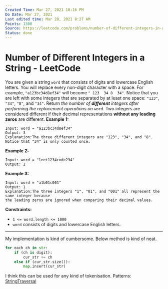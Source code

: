 ```yaml
---
Created Time: Mar 27, 2021 10:16 PM
Do Date: Mar 27, 2021
Last edited time: Mar 28, 2021 8:27 AM
Points: 1300
Source: https://leetcode.com/problems/number-of-different-integers-in-a-string/
Status: done
---
```


# Number of Different Integers in a String - LeetCode

You are given a string `word` that consists of digits and lowercase English letters.
You will replace every non-digit character with a space. For example, `"a123bc34d8ef34"` will become `" 123  34 8  34"`. Notice that you are left with some integers that are separated by at least one space: `"123"`, `"34"`, `"8"`, and `"34"`.
Return *the number of **different** integers after performing the replacement operations on* `word`.
Two integers are considered different if their decimal representations **without any leading zeros** are different.
**Example 1:**
```
Input: word = "a123bc34d8ef34"
Output: 3
Explanation:The three different integers are "123", "34", and "8". Notice that "34" is only counted once.
```
**Example 2:**
```
Input: word = "leet1234code234"
Output: 2
```
**Example 3:**
```
Input: word = "a1b01c001"
Output: 1
Explanation:The three integers "1", "01", and "001" all represent the same integer because
the leading zeros are ignored when comparing their decimal values.
```
**Constraints:**
- `1 <= word.length <= 1000`
- `word` consists of digits and lowercase English letters.
---
My implementation is kind of cumbersome. Below method is kind of neat. 
```python
for each ch in str:
	if (ch is digit): 
		cur_str += ch
	else if (cur_str.size()):
		map.insert(cur_str)
```
I think this can be used for any kind of tokenisation.
Patterns: [String](String)[Traversal](Traversal.md)